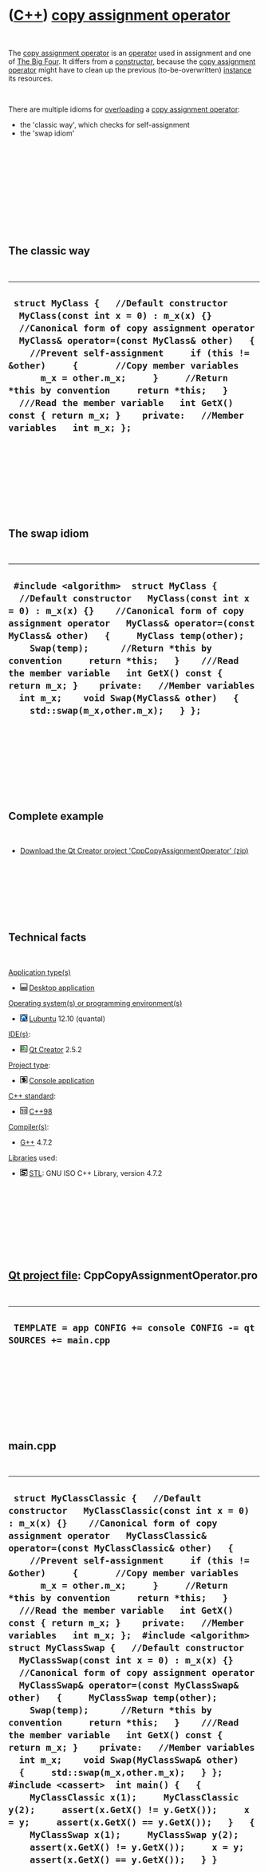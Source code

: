 



 

 

 

 

 

([C++](Cpp.htm)) [copy assignment operator](CppCopyAssignmentOperator.htm)
==========================================================================

 

The [copy assignment operator](CppCopyAssignmentOperator.htm) is an
[operator](CppOperator.htm) used in assignment and one of [The Big
Four](CppBigFour.htm). It differs from a
[constructor](CppConstructor.htm), because the [copy assignment
operator](CppCopyAssignmentOperator.htm) might have to clean up the
previous (to-be-overwritten) [instance](CppInstance.htm) its resources.

 

There are multiple idioms for [overloading](CppOverload.htm) a [copy
assignment operator](CppCopyAssignmentOperator.htm):

-   the 'classic way', which checks for self-assignment
-   the 'swap idiom'

 

 

 

 

 

 

The classic way
---------------

 

  ----------------------------------------------------------------------------------------------------------------------------------------------------------------------------------------------------------------------------------------------------------------------------------------------------------------------------------------------------------------------------------------------------------------------------------------------------------------------------------
  ` struct MyClass {   //Default constructor   MyClass(const int x = 0) : m_x(x) {}    //Canonical form of copy assignment operator   MyClass& operator=(const MyClass& other)   {     //Prevent self-assignment     if (this != &other)     {       //Copy member variables       m_x = other.m_x;     }     //Return *this by convention     return *this;   }    ///Read the member variable   int GetX() const { return m_x; }    private:   //Member variables   int m_x; };`
  ----------------------------------------------------------------------------------------------------------------------------------------------------------------------------------------------------------------------------------------------------------------------------------------------------------------------------------------------------------------------------------------------------------------------------------------------------------------------------------

 

 

 

 

 

The swap idiom
--------------

 

  ----------------------------------------------------------------------------------------------------------------------------------------------------------------------------------------------------------------------------------------------------------------------------------------------------------------------------------------------------------------------------------------------------------------------------------------------------------------------------------------------
  ` #include <algorithm>  struct MyClass {   //Default constructor   MyClass(const int x = 0) : m_x(x) {}    //Canonical form of copy assignment operator   MyClass& operator=(const MyClass& other)   {     MyClass temp(other);     Swap(temp);      //Return *this by convention     return *this;   }    ///Read the member variable   int GetX() const { return m_x; }    private:   //Member variables   int m_x;    void Swap(MyClass& other)   {     std::swap(m_x,other.m_x);   } };`
  ----------------------------------------------------------------------------------------------------------------------------------------------------------------------------------------------------------------------------------------------------------------------------------------------------------------------------------------------------------------------------------------------------------------------------------------------------------------------------------------------

 

 

 

 

 

Complete example
----------------

 

-   [Download the Qt Creator project
    'CppCopyAssignmentOperator' (zip)](CppCopyAssignmentOperator.htm)

 

 

 

 

Technical facts
---------------

 

[Application type(s)](CppApplication.htm)

-   ![Desktop](PicDesktop.png) [Desktop
    application](CppDesktopApplication.htm)

[Operating system(s) or programming environment(s)](CppOs.htm)

-   ![Lubuntu](PicLubuntu.png) [Lubuntu](CppLubuntu.htm) 12.10 (quantal)

[IDE(s)](CppIde.htm):

-   ![Qt Creator](PicQtCreator.png) [Qt Creator](CppQtCreator.htm) 2.5.2

[Project type](CppQtProjectType.htm):

-   ![console](PicConsole.png) [Console
    application](CppConsoleApplication.htm)

[C++ standard](CppStandard.htm):

-   ![C++98](PicCpp98.png) [C++98](Cpp98.htm)

[Compiler(s)](CppCompiler.htm):

-   [G++](CppGpp.htm) 4.7.2

[Libraries](CppLibrary.htm) used:

-   ![STL](PicStl.png) [STL](CppStl.htm): GNU ISO C++ Library, version
    4.7.2

 

 

 

 

 

[Qt project file](CppQtProjectFile.htm): CppCopyAssignmentOperator.pro
----------------------------------------------------------------------

 

  ----------------------------------------------------------------------
  ` TEMPLATE = app CONFIG += console CONFIG -= qt SOURCES += main.cpp`
  ----------------------------------------------------------------------

 

 

 

 

 

main.cpp
--------

 

  ---------------------------------------------------------------------------------------------------------------------------------------------------------------------------------------------------------------------------------------------------------------------------------------------------------------------------------------------------------------------------------------------------------------------------------------------------------------------------------------------------------------------------------------------------------------------------------------------------------------------------------------------------------------------------------------------------------------------------------------------------------------------------------------------------------------------------------------------------------------------------------------------------------------------------------------------------------------------------------------------------------------------------------------------------------------------------------------------------------------------------------------------------------------------------------------------------------------------------------------------------------------------------------------------------------------------------------------------------
  `  struct MyClassClassic {   //Default constructor   MyClassClassic(const int x = 0) : m_x(x) {}    //Canonical form of copy assignment operator   MyClassClassic& operator=(const MyClassClassic& other)   {     //Prevent self-assignment     if (this != &other)     {       //Copy member variables       m_x = other.m_x;     }     //Return *this by convention     return *this;   }    ///Read the member variable   int GetX() const { return m_x; }    private:   //Member variables   int m_x; };  #include <algorithm>  struct MyClassSwap {   //Default constructor   MyClassSwap(const int x = 0) : m_x(x) {}    //Canonical form of copy assignment operator   MyClassSwap& operator=(const MyClassSwap& other)   {     MyClassSwap temp(other);     Swap(temp);      //Return *this by convention     return *this;   }    ///Read the member variable   int GetX() const { return m_x; }    private:   //Member variables   int m_x;    void Swap(MyClassSwap& other)   {     std::swap(m_x,other.m_x);   } };  #include <cassert>  int main() {   {     MyClassClassic x(1);     MyClassClassic y(2);     assert(x.GetX() != y.GetX());     x = y;     assert(x.GetX() == y.GetX());   }   {     MyClassSwap x(1);     MyClassSwap y(2);     assert(x.GetX() != y.GetX());     x = y;     assert(x.GetX() == y.GetX());   } } `
  ---------------------------------------------------------------------------------------------------------------------------------------------------------------------------------------------------------------------------------------------------------------------------------------------------------------------------------------------------------------------------------------------------------------------------------------------------------------------------------------------------------------------------------------------------------------------------------------------------------------------------------------------------------------------------------------------------------------------------------------------------------------------------------------------------------------------------------------------------------------------------------------------------------------------------------------------------------------------------------------------------------------------------------------------------------------------------------------------------------------------------------------------------------------------------------------------------------------------------------------------------------------------------------------------------------------------------------------------------

 

 

 

 

 





 




This page has been created by the [tool](Tools.htm)
[CodeToHtml](ToolCodeToHtml.htm)
